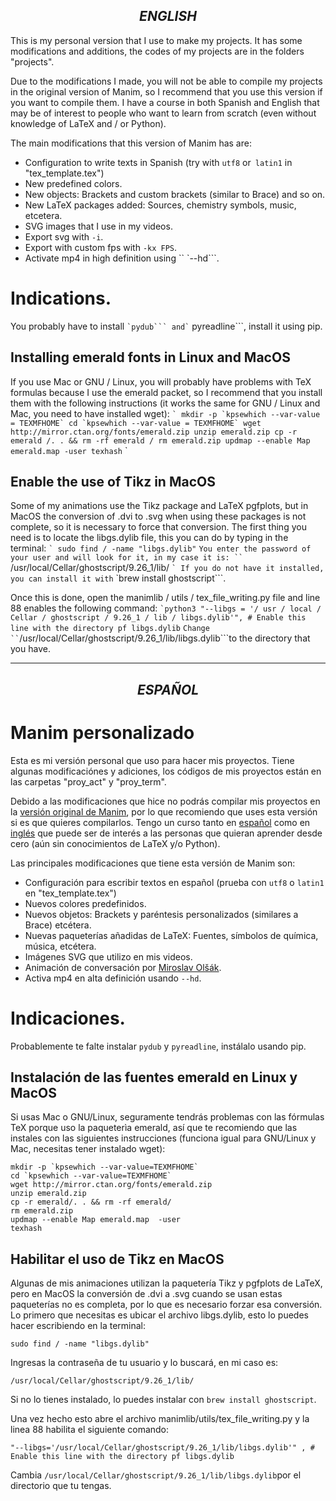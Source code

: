 <h2 align=center><i> ENGLISH </i></h2>

This is my personal version that I use to make my projects. It has some modifications and additions, the codes of my projects are in the folders "projects".

Due to the modifications I made, you will not be able to compile my projects in the original version of Manim, so I recommend that you use this version if you want to compile them. I have a course in both Spanish and English that may be of interest to people who want to learn from scratch (even without knowledge of LaTeX and / or Python).

The main modifications that this version of Manim has are:
* Configuration to write texts in Spanish (try with `utf8` or` latin1` in "tex_template.tex")
* New predefined colors.
* New objects: Brackets and custom brackets (similar to Brace) and so on.
* New LaTeX packages added: Sources, chemistry symbols, music, etcetera.
* SVG images that I use in my videos.
* Export svg with `-i`.
* Export with custom fps with `-kx FPS`.
* Activate mp4 in high definition using `` `--hd```.

# Indications.
You probably have to install `` `pydub``` and` `` pyreadline```, install it using pip.

## Installing emerald fonts in Linux and MacOS

If you use Mac or GNU / Linux, you will probably have problems with TeX formulas because I use the emerald packet, so I recommend that you install them with the following instructions (it works the same for GNU / Linux and Mac, you need to have installed wget):
`` `
mkdir -p `kpsewhich --var-value = TEXMFHOME`
cd `kpsewhich --var-value = TEXMFHOME`
wget http://mirror.ctan.org/fonts/emerald.zip
unzip emerald.zip
cp -r emerald /. . && rm -rf emerald /
rm emerald.zip
updmap --enable Map emerald.map -user
texhash
`` `
## Enable the use of Tikz in MacOS

Some of my animations use the Tikz package and LaTeX pgfplots, but in MacOS the conversion of .dvi to .svg when using these packages is not complete, so it is necessary to force that conversion.
The first thing you need is to locate the libgs.dylib file, this you can do by typing in the terminal:
`` `
sudo find / -name "libgs.dylib"
`` `
You enter the password of your user and will look for it, in my case it is:
`` `
/usr/local/Cellar/ghostscript/9.26_1/lib/
`` `
If you do not have it installed, you can install it with `` `brew install ghostscript```.

Once this is done, open the manimlib / utils / tex_file_writing.py file and line 88 enables the following command:
`` `python3
"--libgs = '/ usr / local / Cellar / ghostscript / 9.26_1 / lib / libgs.dylib'", # Enable this line with the directory pf libgs.dylib
`` `
Change `` `/usr/local/Cellar/ghostscript/9.26_1/lib/libgs.dylib```to the directory that you have.

<hr/>

<h2 align=center><i> ESPAÑOL </i></h2>

# Manim personalizado

Esta es mi versión personal que uso para hacer mis proyectos. Tiene algunas modificaciónes y adiciones, los códigos de mis proyectos están en las carpetas "proy_act" y "proy_term".

Debido a las modificaciones que hice no podrás compilar mis proyectos en la [versión original de Manim](https://github.com/3b1b/manim), por lo que recomiendo que uses esta versión si es que quieres compilarlos. Tengo un curso tanto en [español](https://github.com/Elteoremadebeethoven/AnimacionesConManim/) como en [inglés](https://github.com/Elteoremadebeethoven/AnimationsWithManim) que puede ser de interés a las personas que quieran aprender desde cero (aún sin conocimientos de LaTeX y/o Python).

Las principales modificaciones que tiene esta versión de Manim son:
* Configuración para escribir textos en español (prueba con `utf8` o `latin1` en "tex_template.tex")
* Nuevos colores predefinidos.
* Nuevos objetos: Brackets y paréntesis personalizados (similares a Brace) etcétera.
* Nuevas paqueterías añadidas de LaTeX: Fuentes, símbolos de química, música, etcétera.
* Imágenes SVG que utilizo en mis videos.
* Animación de conversación por [Miroslav Olšák](https://github.com/mkoconnor).
* Activa mp4 en alta definición usando ```--hd```.

# Indicaciones.
Probablemente te falte instalar ```pydub``` y ```pyreadline```, instálalo usando pip.

## Instalación de las fuentes emerald en Linux y MacOS

Si usas Mac o GNU/Linux, seguramente tendrás problemas con las fórmulas TeX porque uso la paqueterìa emerald, así que te recomiendo que las instales con las siguientes instrucciones (funciona igual para GNU/Linux y Mac, necesitas tener instalado wget):
```
mkdir -p `kpsewhich --var-value=TEXMFHOME`
cd `kpsewhich --var-value=TEXMFHOME`
wget http://mirror.ctan.org/fonts/emerald.zip
unzip emerald.zip
cp -r emerald/. . && rm -rf emerald/
rm emerald.zip
updmap --enable Map emerald.map  -user
texhash
```
## Habilitar el uso de Tikz en MacOS

Algunas de mis animaciones utilizan la paquetería Tikz y pgfplots de LaTeX, pero en MacOS la conversión de .dvi a .svg cuando se usan estas paqueterías no es completa, por lo que es necesario forzar esa conversión. 
Lo primero que necesitas es ubicar el archivo libgs.dylib, esto lo puedes hacer escribiendo en la terminal:
```
sudo find / -name "libgs.dylib"
```
Ingresas la contraseña de tu usuario y lo buscará, en mi caso es:
```
/usr/local/Cellar/ghostscript/9.26_1/lib/
```
Si no lo tienes instalado, lo puedes instalar con ```brew install ghostscript```.

Una vez hecho esto abre el archivo manimlib/utils/tex_file_writing.py y la linea 88 habilita el siguiente comando:
```python3
"--libgs='/usr/local/Cellar/ghostscript/9.26_1/lib/libgs.dylib'" , # Enable this line with the directory pf libgs.dylib
```
Cambia ```/usr/local/Cellar/ghostscript/9.26_1/lib/libgs.dylib```por el directorio que tu tengas. 
